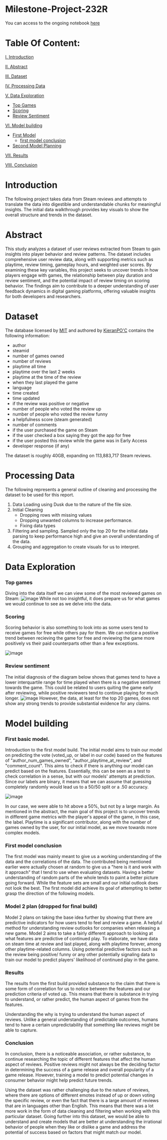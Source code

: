# Milestone-Project-232R
You can access to the ongoing notebook [here](https://colab.research.google.com/drive/1fRkPnDpM9iT9j1_r4wEPnfLOAMCwGa10?usp=sharing)

# Table Of Content:
[I. Introduction](https://github.com/AlbabNewaz/Milestone-Project-232R?tab=readme-ov-file#review-sentiment)

[II. Abstract](https://github.com/AlbabNewaz/Milestone-Project-232R?tab=readme-ov-file#abstract)

[III. Dataset](https://github.com/AlbabNewaz/Milestone-Project-232R?tab=readme-ov-file#dataset)

[IV. Processing Data](https://github.com/AlbabNewaz/Milestone-Project-232R?tab=readme-ov-file#processing-data)

[V. Data Exploration](https://github.com/AlbabNewaz/Milestone-Project-232R?tab=readme-ov-file#data-exploration)
- [Top Games](https://github.com/AlbabNewaz/Milestone-Project-232R?tab=readme-ov-file#top-games)
- [Scoring](https://github.com/AlbabNewaz/Milestone-Project-232R?tab=readme-ov-file#scoring)
- [Review Sentiment](https://github.com/AlbabNewaz/Milestone-Project-232R?tab=readme-ov-file#review-sentiment)

[VI. Model building](https://github.com/AlbabNewaz/Milestone-Project-232R/blob/milestone-3/README.md#model-building)
- [First Model](
https://github.com/AlbabNewaz/Milestone-Project-232R/edit/milestone-3/README.md#first-basic-model)
   - [first model conclusion](https://github.com/AlbabNewaz/Milestone-Project-232R/edit/milestone-3/README.md#first-model-conclusion)
- [Second Model Planning](https://github.com/AlbabNewaz/Milestone-Project-232R/edit/milestone-3/README.md#model-2-plan)

[VII. Results](https://github.com/AlbabNewaz/Milestone-Project-232R/edit/main/README.md#results)

[VIII. Conclusion](https://github.com/AlbabNewaz/Milestone-Project-232R/edit/main/README.md#conclusion)

# Introduction

The following project takes data from Steam reviews and attempts to translate the data into digestible and understandable chunks for meaningful insights. The initial data walkthrough provides key visuals to show the overall structure and trends in the dataset. 

# Abstract

This study analyzes a dataset of user reviews extracted from Steam to gain insights into player behavior and review patterns. The dataset includes comprehensive user review data, along with supporting metrics such as playtime, review timing, gameplay hours, and weighted user scores. By examining these key variables, this project seeks to uncover trends in how players engage with games, the relationship between play duration and review sentiment, and the potential impact of review timing on scoring behavior. The findings aim to contribute to a deeper understanding of user feedback dynamics in digital gaming platforms, offering valuable insights for both developers and researchers.

# Dataset

The database licensed by [MIT](https://www.mit.edu/~amini/LICENSE.md) and authored by [KieranPO'C](https://www.kaggle.com/kieranpoc) contains the following information:

- author
- steamid
- number of games owned
- number of reviews
- playtime all time
- playtime over the last 2 weeks
- playtime at the time of the review
- when they last played the game
- language
- time created
- time updated
- if the review was positive or negative
- number of people who voted the review up
- number of people who voted the review funny
- a helpfulness score (steam generated)
- number of comments
- if the user purchased the game on Steam
- if the user checked a box saying they got the app for free
- if the user posted this review while the game was in Early Access
- developer response (if any)

The dataset is roughly 40GB, expanding on 113,883,717 Steam reviews. 

# Processing Data

The following represents a general outline of cleaning and processing the dataset to be used for this report. 

1. Data Loading using Dusk due to the nature of the file size.
2. Initial Cleaning
   - Dropping rows with missing values
   - Dropping unwanted columns to increase performance.
   - Fixing data types
3. Filtering and sampling. Sampled only the top 20 for the initial data parsing to keep performance high and give an overall understanding of the data.
4. Grouping and aggregation to create visuals for us to interpret. 

# Data Exploration

### Top games
Diving into the data itself we can view some of the most reviewed games on Steam:
![image](https://github.com/user-attachments/assets/0334e365-7c05-470a-abce-3d73d547a8a7)
While not too insightful, it does prepare us for what games we would continue to see as we delve into the data.

### Scoring
Scoring behavior is also something to look into as some users tend to receive games for free while others pay for them. We can notice a postiive trend between recieving the game for free and reviewing the game more positively vs their paid counterparts other than a few exceptions.

![image](https://github.com/user-attachments/assets/6636fcdb-315b-425d-ad02-080a5f7c4b74)

### Review sentiment
The initial diagnosis of the diagram below shows that games tend to have a lower interquartile range for time played when there is a negative sentiment towards the game. This could be related to users quiting the game early after reviewing, while positive reviewers tend to continue playing for much longer. 
![image](https://github.com/user-attachments/assets/5d93ee69-21f0-488a-8b8d-46303fcae32e)
However, the data, at least for the top 20 games, does not show any strong trends to provide substantial evidence for any claims.


# Model building
### First basic model.
Introduction to the first model build. The initial model aims to train our model on predicting the vote (voted_up, or label in our code) based on the features of "author_num_games_owned", "author_playtime_at_review", and "comment_count". This aims to check if there is anything our model can predict based on the features. Essentially, this can be seen as a test to check correlation in a sense, but with our models' attempts at prediction. Since our labels are binary, it means that we can assume that guessing completely randomly would lead us to a 50/50 split or a .50 accuracy.

![image](https://github.com/user-attachments/assets/9d177c17-58e4-46af-8d5f-e23852a05ef3)

In our case, we were able to hit above a 50%, but not by a large margin. As mentioned in the abstract, the main goal of this project is to uncover trends in different game metrics with the player's appeal of the game, in this case, the label. Playtime is a significant contributor, along with the number of games owned by the user, for our initial model, as we move towards more complex models. 

### First model conclusion
The first model was mainly meant to give us a working understanding of the data and the correlations of the data. The contributed being mentioned earlier were actually chosen at random to give us a "here is it and work with it approach" that I tend to use when evaluating datasets. Having a better understanding of random parts of the whole tends to paint a better picture going forward. While the feature sets are small and our initial outlook does not look the best. The first model did achieve its goal of attempting to better grasp the direction of the following models.

### Model 2 plan (dropped for final build)
Model 2 plans on taking the base idea further by showing that there are predictive indicators for how users tend to feel and review a game. A helpful method for understanding review outlooks for companies when releasing a new game. Model 2 aims to take a fairly different approach to looking at what features are predictive of continued play. To elaborate, we have data on steam time at review and last played, along with playtime forever, among other playtime-related columns. Using potential predictive factors such as the review being positive/ funny or any other potentially signaling data to train our model to predict players' likelihood of continued play in the game. 

### Results 
The results from the first build provided substance to the claim that there is some form of correlation for us to notice between the features and our prediction criteria of voted up. This means that there is substance in trying to understand, or rather predict, the human aspect of games from the features. 

Understanding the why is trying to understand the human aspect of reviews. Unlike a general understanding of predictable outcomes, humans tend to have a certain unpredictability that something like reviews might be able to capture. 

### Conclusion 
In conclusion, there is a noticeable association, or rather substance, to continue researching the topic of different features that affect the human aspect of reviews. Positive reviews might not always be the deciding factor in determining the success of a game release and overall popularity of a game release. However, training a model to predict potential changes in consumer behavior might help predict future trends.

Using the dataset was rather challenging due to the nature of reviews, where there are options of different emotes instead of up or down voting the specific review, or even the fact that there is a large amount of reviews that are in languages other than English. This means that there was a lot more work in the form of data cleaning and filtering when working with this particular dataset. Going further into this dataset, we would be able to understand and create models that are better at understanding the irrational behavior of people when they like or dislike a game and address the potential of success based on factors that might match our model.




